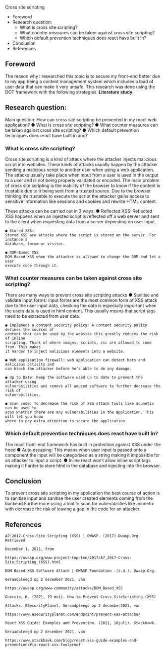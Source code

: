 Cross site scripting


- Foreword
- Research question:
   - What is cross site scripting?
   - What counter measures can be taken against cross site scripting?
   - Which default prevention techniques does react have built in?
- Conclusion
- References


## Foreword

The reason why I researched this topic is to secure my front-end better due to my app being
a content management system which includes a load of user data that can make it very
unsafe. This research was done using the DOT framework with the following strategies:
**Literature study**.


## Research question:

Main question:
How can cross site scripting be prevented in my react web application?
● What is cross site scripting?
● What counter measures can be taken against cross site scripting?
● Which default prevention techniques does react have built in and?


### What is cross site scripting?

Cross site scripting is a kind of attack where the attacker injects malicious script into
websites. These kinds of attacks usually happen by the attacker sending a malicious script
to another user when using a web application. The attacks usually take place when input
from a user is used in the output to a user and is not being properly validated or encoded.
The main problem of cross site scripting is the inability of the browser to know if the content
is trustable due to it being sent from a trusted source. Due to the browser thinking it’s
trustable to execute the script the attacker gains access to sensitive information like
sessions and cookies and rewrite HTML content.

These attacks can be carried out in 3 ways:
● Reflected XSS:
Reflected XSS happens when an injected script is reflected off a web server and sent
to the client when requesting data from a server depending on user input.

```
● Stored XSS:
Stored XSS are attacks where the script is stored on the server. For instance a
database, forum or visitor.
```
```
● DOM-Based XSS
DOM-Based XSS when the attacker is allowed to change the DOM and let a user
execute code through it.
```

### What counter measures can be taken against cross site scripting?

There are many ways to prevent cross site scripting attacks
● Sanitise and validate input forms: Input forms are the most common form of XSS
attack due to the user input data, checking the data is especially important when the
users data is used in html content. This usually means that script tags need to be
extracted from user data.

```
● Implement a content security policy: A content security policy defines the sources of
content that can be used by the website this greatly reduces the risk of inline
scripting. Think of where images, scripts, css are allowed to come from. This makes
it harder to inject malicious elements into a website.
```
```
● Web application firewall: web application can detect bots and malicious activity and
can block the attacker before he’s able to do any damage.
```
```
● Up to Date: Keep the software used up to date to prevent the attacker using
vulnerabilities and remove all unused software to further decrease the risk of
vulnerabilities.
```
```
● Scan code: To decrease the risk of XSS attack tools like acunetix can be used to
scan whether there are any vulnerabilities in the application. This will let you know
where to pay extra attention to secure the application.
```

### Which default prevention techniques does react have built in?

The react front-end framework has built in protection against XSS under the hood
● Auto escaping: This means when user input is passed onto a component the input
will be categorised as a string making it impossible for an attacker to input a script.
● Inline react won’t allow inline script tags making it harder to store html in the
database and injecting into the browser.


## Conclusion

To prevent cross site scripting in my application the best course of action is to sanitise input
and sanitise the user created elements coming from the backend.Furthermore using a tool to
scan for vulnerabilities like acunetix with decrease the risk of leaving a gap in the code for an
attacker.


## References

```
A7:2017-Cross-Site Scripting (XSS) | OWASP. (2017).Owasp.Org. Retrieved

December 1, 2021, from

https://owasp.org/www-project-top-ten/2017/A7_2017-Cross-Site_Scripting_(XSS).html
```
```
DOM Based XSS Software Attack | OWASP Foundation .(z.d.). Owasp.Org.

Geraadpleegd op 2 december 2021, van

https://owasp.org/www-community/attacks/DOM_Based_XSS
```
```
Guercio, K. (2021, 19 mei). How to Prevent Cross-SiteScripting (XSS)

Attacks. ESecurityPlanet. Geraadpleegd op 2 december2021, van

https://www.esecurityplanet.com/endpoint/prevent-xss-attacks/
```
```
React XSS Guide: Examples and Prevention. (2021, 18juli). StackHawk.

Geraadpleegd op 2 december 2021, van

https://www.stackhawk.com/blog/react-xss-guide-examples-and-prevention/#is-react-xss-foolproof
```

